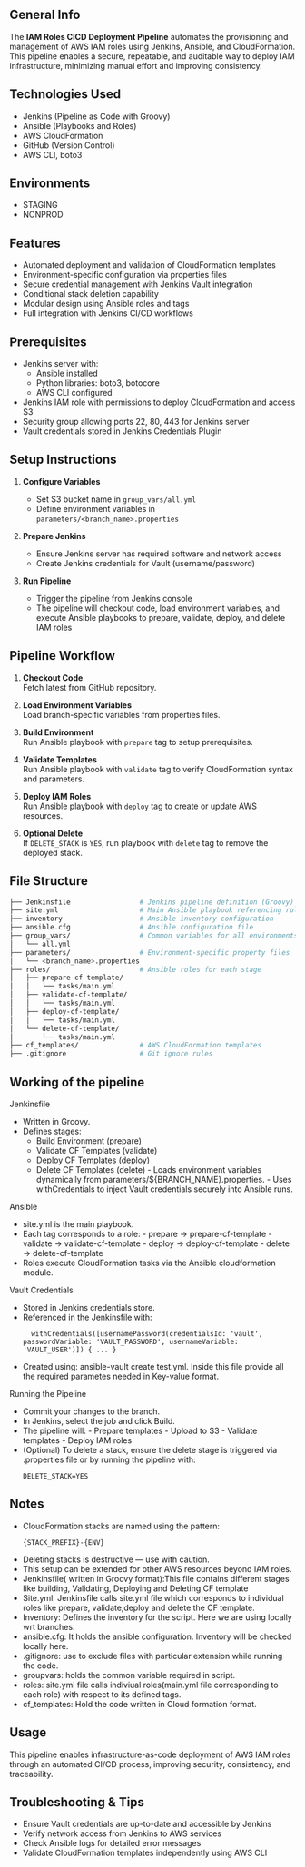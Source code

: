 ## General Info
The **IAM Roles CICD Deployment Pipeline** automates the provisioning and management of AWS IAM roles using Jenkins, Ansible, and CloudFormation. This pipeline enables a secure, repeatable, and auditable way to deploy IAM infrastructure, minimizing manual effort and improving consistency.

## Technologies Used
- Jenkins (Pipeline as Code with Groovy)  
- Ansible (Playbooks and Roles)  
- AWS CloudFormation  
- GitHub (Version Control)  
- AWS CLI, boto3  

## Environments
* STAGING
* NONPROD

## Features
- Automated deployment and validation of CloudFormation templates  
- Environment-specific configuration via properties files  
- Secure credential management with Jenkins Vault integration  
- Conditional stack deletion capability  
- Modular design using Ansible roles and tags  
- Full integration with Jenkins CI/CD workflows  

## Prerequisites
- Jenkins server with:  
  - Ansible installed  
  - Python libraries: boto3, botocore  
  - AWS CLI configured  
- Jenkins IAM role with permissions to deploy CloudFormation and access S3  
- Security group allowing ports 22, 80, 443 for Jenkins server  
- Vault credentials stored in Jenkins Credentials Plugin  

## Setup Instructions
1. **Configure Variables**  
   - Set S3 bucket name in `group_vars/all.yml`  
   - Define environment variables in `parameters/<branch_name>.properties`  

2. **Prepare Jenkins**  
   - Ensure Jenkins server has required software and network access  
   - Create Jenkins credentials for Vault (username/password)  

3. **Run Pipeline**  
   - Trigger the pipeline from Jenkins console  
   - The pipeline will checkout code, load environment variables, and execute Ansible playbooks to prepare, validate, deploy, and delete IAM roles  


## Pipeline Workflow
1. **Checkout Code**  
   Fetch latest from GitHub repository.  

2. **Load Environment Variables**  
   Load branch-specific variables from properties files.  

3. **Build Environment**  
   Run Ansible playbook with `prepare` tag to setup prerequisites.  

4. **Validate Templates**  
   Run Ansible playbook with `validate` tag to verify CloudFormation syntax and parameters.  

5. **Deploy IAM Roles**  
   Run Ansible playbook with `deploy` tag to create or update AWS resources.  

6. **Optional Delete**  
   If `DELETE_STACK` is `YES`, run playbook with `delete` tag to remove the deployed stack.  

## File Structure
```bash
├── Jenkinsfile                 # Jenkins pipeline definition (Groovy)
├── site.yml                    # Main Ansible playbook referencing role tags
├── inventory                   # Ansible inventory configuration
├── ansible.cfg                 # Ansible configuration file
├── group_vars/                 # Common variables for all environments
│   └── all.yml
├── parameters/                 # Environment-specific property files
│   └── <branch_name>.properties
├── roles/                      # Ansible roles for each stage
│   ├── prepare-cf-template/
│   │   └── tasks/main.yml
│   ├── validate-cf-template/
│   │   └── tasks/main.yml
│   ├── deploy-cf-template/
│   │   └── tasks/main.yml
│   └── delete-cf-template/
│       └── tasks/main.yml
├── cf_templates/               # AWS CloudFormation templates
├── .gitignore                  # Git ignore rules
```

## Working of the pipeline
Jenkinsfile
   - Written in Groovy.
   - Defines stages:
        - Build Environment (prepare)
        - Validate CF Templates (validate)
        - Deploy CF Templates (deploy)
        - Delete CF Templates (delete)
    - Loads environment variables dynamically from parameters/${BRANCH_NAME}.properties.
    - Uses withCredentials to inject Vault credentials securely into Ansible runs.

Ansible
  - site.yml is the main playbook.
  - Each tag corresponds to a role:
        - prepare → prepare-cf-template
        - validate → validate-cf-template
        - deploy → deploy-cf-template
        - delete → delete-cf-template
  - Roles execute CloudFormation tasks via the Ansible cloudformation module.

Vault Credentials
  - Stored in Jenkins credentials store.
  - Referenced in the Jenkinsfile with:
    ```
      withCredentials([usernamePassword(credentialsId: 'vault', passwordVariable: 'VAULT_PASSWORD', usernameVariable: 'VAULT_USER')]) { ... }
    ```
  - Created using: ansible-vault create test.yml. Inside this file provide all the required parametes needed in Key-value format.

Running the Pipeline
  - Commit your changes to the branch.
  - In Jenkins, select the job and click Build.
  - The pipeline will:
        - Prepare templates
        - Upload to S3
        - Validate templates
        - Deploy IAM roles
  - (Optional) To delete a stack, ensure the delete stage is triggered via .properties file or by running the pipeline with:
     ```
     DELETE_STACK=YES
    ```
## Notes
  - CloudFormation stacks are named using the pattern:
    ```
    {STACK_PREFIX}-{ENV}
    ```
  - Deleting stacks is destructive — use with caution.
  - This setup can be extended for other AWS resources beyond IAM roles.
  - Jenkinsfile( written in Groovy format):This file contains different stages like building, Validating, Deploying and Deleting CF template
  - Site.yml: Jenkinsfile calls site.yml file which corresponds to individual roles like prepare, validate,deploy and delete the CF template.
  - Inventory: Defines the inventory for the script. Here we are using locally wrt branches.
  - ansible.cfg: It holds the ansible configuration. Inventory will be checked locally here.
  - .gitignore: use to exclude files with particular extension while running the code.
  - groupvars: holds the common variable required in script.
  - roles: site.yml file calls indiviual roles(main.yml file corresponding to each role) with respect to its defined tags.
  - cf_templates: Hold the code written in Cloud formation format.

## Usage
This pipeline enables infrastructure-as-code deployment of AWS IAM roles through an automated CI/CD process, improving security, consistency, and traceability.

## Troubleshooting & Tips
- Ensure Vault credentials are up-to-date and accessible by Jenkins  
- Verify network access from Jenkins to AWS services  
- Check Ansible logs for detailed error messages  
- Validate CloudFormation templates independently using AWS CLI  

